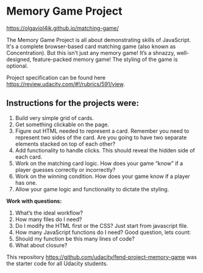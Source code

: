 # Memory Game Project
 https://olgaviol4ik.github.io/matching-game/

The Memory Game Project is all about demonstrating skills of JavaScript. It's a complete browser-based card matching game (also known as Concentration). But this isn’t just any memory game! It’s a shnazzy, well-designed, feature-packed memory game!
The styling of the game is optional.

Project specification can be found here https://review.udacity.com/#!/rubrics/591/view.

## Instructions for the projects were:
1. Build very simple grid of cards.
2. Get something clickable on the page.
3. Figure out HTML needed to represent a card.
    Remember you need to represent two sides of the card. 
    Are you going to have two separate elements stacked on top of each other?
4. Add functionality to handle clicks. This should reveal the hidden side of each card.
5. Work on the matching card logic. How does your game “know” if a player guesses correctly 
or incorrectly?
6. Work on the winning condition. How does your game know if a player has one.
7. Allow your game logic and functionality to dictate the styling.

**Work with questions:**
1. What’s the ideal workflow?
2. How many files do I need?
3. Do I modify the HTML first or the CSS? Just start from javascript file.
4. How many JavaScript functions do I need? Good question, lets count:
5. Should my function be this many lines of code?
6. What about closure?


This repository https://github.com/udacity/fend-project-memory-game was the starter code for all Udacity students.

